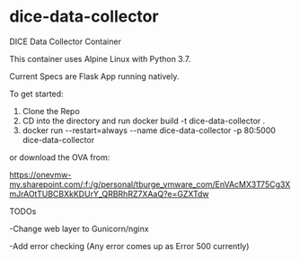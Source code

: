 # dice-data-collector

DICE Data Collector Container

This container uses Alpine Linux with Python 3.7.

Current Specs are Flask App running natively.

To get started:

1. Clone the Repo
2. CD into the directory and run docker build -t dice-data-collector .
3. docker run --restart=always --name dice-data-collector -p 80:5000 dice-data-collector

or download the OVA from: 

https://onevmw-my.sharepoint.com/:f:/g/personal/tburge_vmware_com/EnVAcMX3T75Cg3XmJrAOtTUBCBXkKDUrY_QRBRhRZ7XAaQ?e=GZXTdw

TODOs

-Change web layer to Gunicorn/nginx

-Add error checking (Any error comes up as Error 500 currently)
